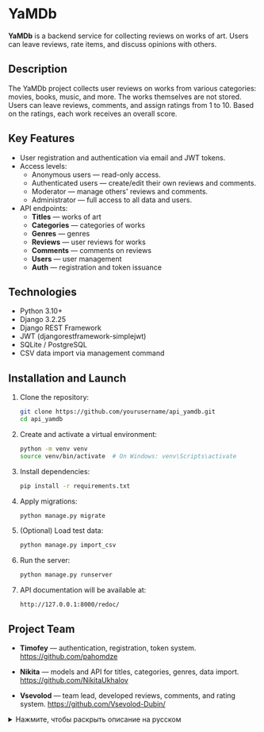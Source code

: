 # YaMDb

**YaMDb** is a backend service for collecting reviews on works of art. Users can leave reviews, rate items, and discuss opinions with others.

## Description

The YaMDb project collects user reviews on works from various categories: movies, books, music, and more. The works themselves are not stored. Users can leave reviews, comments, and assign ratings from 1 to 10. Based on the ratings, each work receives an overall score.

## Key Features

- User registration and authentication via email and JWT tokens.
- Access levels:
  - Anonymous users — read-only access.
  - Authenticated users — create/edit their own reviews and comments.
  - Moderator — manage others' reviews and comments.
  - Administrator — full access to all data and users.
- API endpoints:
  - **Titles** — works of art
  - **Categories** — categories of works
  - **Genres** — genres
  - **Reviews** — user reviews for works
  - **Comments** — comments on reviews
  - **Users** — user management
  - **Auth** — registration and token issuance

## Technologies

- Python 3.10+
- Django 3.2.25
- Django REST Framework
- JWT (djangorestframework-simplejwt)
- SQLite / PostgreSQL
- CSV data import via management command

## Installation and Launch

1. Clone the repository:
   ```bash
   git clone https://github.com/yourusername/api_yamdb.git
   cd api_yamdb
   ```

2. Create and activate a virtual environment:
   ```bash
   python -m venv venv
   source venv/bin/activate  # On Windows: venv\Scripts\activate
   ```

3. Install dependencies:
   ```bash
   pip install -r requirements.txt
   ```

4. Apply migrations:
   ```bash
   python manage.py migrate
   ```

5. (Optional) Load test data:
   ```bash
   python manage.py import_csv
   ```

6. Run the server:
   ```bash
   python manage.py runserver
   ```

7. API documentation will be available at:
   ```
   http://127.0.0.1:8000/redoc/
   ```

## Project Team

- **Timofey** — authentication, registration, token system.
https://github.com/pahomdze

- **Nikita** — models and API for titles, categories, genres, data import.
https://github.com/NikitaUkhalov

- **Vsevolod** — team lead, developed reviews, comments, and rating system.
https://github.com/Vsevolod-Dubin/

<details>
<summary>Нажмите, чтобы раскрыть описание на русском</summary>


# YaMDb

**YaMDb** — это бэкенд-сервис для сбора отзывов на произведения искусства. Здесь можно оставлять рецензии, ставить оценки и обсуждать мнения других пользователей.

## Описание

Проект YaMDb собирает отзывы пользователей на произведения из различных категорий: фильмы, книги, музыка и др. Сами произведения не хранятся. Пользователи могут оставлять отзывы, комментарии и выставлять оценки от 1 до 10. На основе оценок формируется рейтинг произведения.

## Основной функционал

- Регистрация пользователей и аутентификация через e-mail и JWT-токены.
- Разделение прав доступа:
  - Анонимный пользователь — только чтение.
  - Аутентифицированный пользователь — создание/редактирование своих отзывов и комментариев.
  - Модератор — управление чужими отзывами и комментариями.
  - Администратор — полный доступ к данным и пользователям.
- Работа с ресурсами API:
  - **Titles** — произведения
  - **Categories** — категории произведений
  - **Genres** — жанры
  - **Reviews** — отзывы на произведения
  - **Comments** — комментарии к отзывам
  - **Users** — управление пользователями
  - **Auth** — регистрация и выдача токенов

## Технологии

- Python 3.10+
- Django 3.2.25
- Django REST Framework
- JWT (djangorestframework-simplejwt)
- SQLite / PostgreSQL
- CSV-загрузка данных через management-команду

## Установка и запуск

1. Клонируйте репозиторий:
   ```bash
   git clone https://github.com/yourusername/api_yamdb.git
   cd api_yamdb
   ```

2. Создайте виртуальное окружение и активируйте его:
   ```bash
   python -m venv venv
   source venv/bin/activate  # Windows: venv\Scripts\activate
   ```

3. Установите зависимости:
   ```bash
   pip install -r requirements.txt
   ```

4. Примените миграции:
   ```bash
   python manage.py migrate
   ```

5. (По желанию) Загрузите тестовые данные:
   ```bash
   python manage.py import_csv
   ```

6. Запустите сервер:
   ```bash
   python manage.py runserver
   ```

7. Документация API будет доступна по адресу:
   ```
   http://127.0.0.1:8000/redoc/
   ```

## Команда проекта

- **Тимофей** — разработка системы аутентификации, регистрации, токенов.
https://github.com/pahomdze

- **Никита** — модели и API для произведений, категорий, жанров, импорт данных.
https://github.com/NikitaUkhalov

- **Всеволод** — тимлид, разработка отзывов, комментариев и рейтингов.
https://github.com/Vsevolod-Dubin/

</details>
